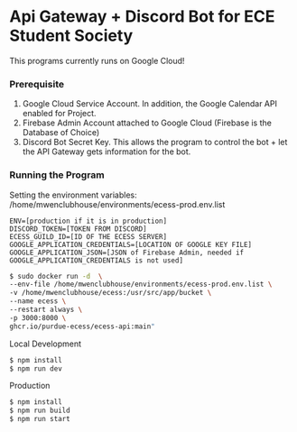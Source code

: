 # Api Gateway + Discord Bot for ECE Student Society

This programs currently runs on Google Cloud!

### Prerequisite
1. Google Cloud Service Account. In addition, the Google Calendar API enabled for Project.
2. Firebase Admin Account attached to Google Cloud (Firebase is the Database of Choice)
3. Discord Bot Secret Key. This allows the program to control the bot + let the API Gateway gets information for the bot.

### Running the Program

Setting the environment variables: 
/home/mwenclubhouse/environments/ecess-prod.env.list
```text
ENV=[production if it is in production]
DISCORD_TOKEN=[TOKEN FROM DISCORD] 
ECESS_GUILD_ID=[ID OF THE ECESS SERVER]
GOOGLE_APPLICATION_CREDENTIALS=[LOCATION OF GOOGLE KEY FILE]
GOOGLE_APPLICATION_JSON=[JSON of Firebase Admin, needed if GOOGLE_APPLICATION_CREDENTIALS is not used]
```

```bash
$ sudo docker run -d  \
--env-file /home/mwenclubhouse/environments/ecess-prod.env.list \
-v /home/mwenclubhouse/ecess:/usr/src/app/bucket \
--name ecess \
--restart always \
-p 3000:8000 \
ghcr.io/purdue-ecess/ecess-api:main"
```

Local Development
```bash
$ npm install
$ npm run dev
```

Production
```bash
$ npm install
$ npm run build
$ npm run start
```

